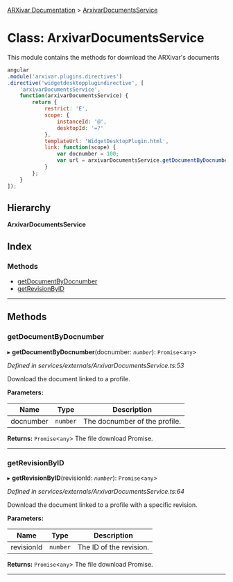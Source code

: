 [ARXivar Documentation](../README.md) > [ArxivarDocumentsService](../classes/arxivardocumentsservice.md)

# Class: ArxivarDocumentsService

This module contains the methods for download the ARXivar's documents

```javascript
angular
.module('arxivar.plugins.directives')
.directive('widgetdesktopplugindirective', [
    'arxivarDocumentsService',
    function(arxivarDocumentsService) {
        return {
            restrict: 'E',
            scope: {
                instanceId: '@',
                desktopId: '=?'
            },
            templateUrl: 'WidgetDesktopPlugin.html',
            link: function(scope) {
                var docnumber = 100;
                var url = arxivarDocumentsService.getDocumentByDocnumber(docnumber);
            }
        };
    }
]);
```

## Hierarchy

**ArxivarDocumentsService**

## Index

### Methods

* [getDocumentByDocnumber](arxivardocumentsservice.md#getdocumentbydocnumber)
* [getRevisionByID](arxivardocumentsservice.md#getrevisionbyid)

---

## Methods

<a id="getdocumentbydocnumber"></a>

###  getDocumentByDocnumber

▸ **getDocumentByDocnumber**(docnumber: *`number`*): `Promise`<`any`>

*Defined in services/externals/ArxivarDocumentsService.ts:53*

Download the document linked to a profile.

**Parameters:**

| Name | Type | Description |
| ------ | ------ | ------ |
| docnumber | `number` |  The docnumber of the profile. |

**Returns:** `Promise`<`any`>
The file download Promise.

___
<a id="getrevisionbyid"></a>

###  getRevisionByID

▸ **getRevisionByID**(revisionId: *`number`*): `Promise`<`any`>

*Defined in services/externals/ArxivarDocumentsService.ts:64*

Download the document linked to a profile with a specific revision.

**Parameters:**

| Name | Type | Description |
| ------ | ------ | ------ |
| revisionId | `number` |  The ID of the revision. |

**Returns:** `Promise`<`any`>
The file download Promise.

___

